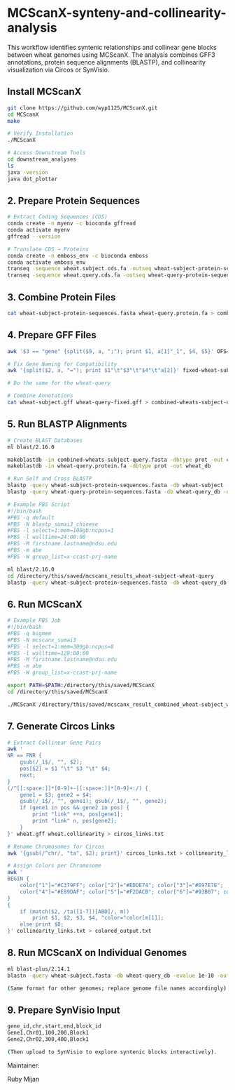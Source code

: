 # MCScanX-synteny-and-collinearity-analysis
This workflow identifies syntenic relationships and collinear gene blocks between wheat genomes using MCScanX.
The analysis combines GFF3 annotations, protein sequence alignments (BLASTP), and collinearity visualization via Circos or SynVisio.

## Install MCScanX
```bash
git clone https://github.com/wyp1125/MCScanX.git
cd MCScanX
make

# Verify Installation
./MCScanX

# Access Downstream Tools
cd downstream_analyses
ls
java -version
java dot_plotter
```

## 2. Prepare Protein Sequences
```bash
# Extract Coding Sequences (CDS)
conda create -n myenv -c bioconda gffread
conda activate myenv
gffread --version

# Translate CDS → Proteins
conda create -n emboss_env -c bioconda emboss
conda activate emboss_env
transeq -sequence wheat.subject.cds.fa -outseq wheat-subject-protein-sequences.fasta
transeq -sequence wheat.query.cds.fa -outseq wheat-query-protein-sequences.fasta
```

## 3. Combine Protein Files
```bash
cat wheat-subject-protein-sequences.fasta wheat-query.protein.fa > combined-wheats-subject-query.fasta
```

## 4. Prepare GFF Files
```bash
awk '$3 == "gene" {split($9, a, ";"); print $1, a[1]"_1", $4, $5}' OFS='\t' wheat-subject.high.gff3 > fixed-wheat-subject.gff

# Fix Gene Naming for Compatibility
awk '{split($2, a, "="); print $1"\t"$3"\t"$4"\t"a[2]}' fixed-wheat-subject.gff > updated-wheat-subject.fixed.gff

# Do the same for the wheat-query

# Combine Annotations
cat wheat-subject.gff wheat-query-fixed.gff > combined-wheats-subject-query.gff
```

## 5. Run BLASTP Alignments
```bash
# Create BLAST Databases
ml blast/2.16.0

makeblastdb -in combined-wheats-subject-query.fasta -dbtype prot -out combined_db
makeblastdb -in wheat-query.protein.fa -dbtype prot -out wheat_db

# Run Self and Cross BLASTP
blastp -query wheat-subject-protein-sequences.fasta -db wheat-subject -out wheat-subject.blast -evalue 1e-5 -outfmt 6 -num_threads 4
blastp -query wheat-query-protein-sequences.fasta -db wheat-query_db -out wheat-subject-query-blast-results.txt -evalue 1e-5 -outfmt 6 -num_threads 4

# Example PBS Script
#!/bin/bash
#PBS -q default
#PBS -N blastp_sumai3_chinese
#PBS -l select=1:mem=100gb:ncpus=1
#PBS -l walltime=24:00:00
#PBS -M firstname.lastname@ndsu.edu
#PBS -m abe
#PBS -W group_list=x-ccast-prj-name

ml blast/2.16.0
cd /directory/this/saved/mcscanx_results_wheat-subject-wheat-query
blastp -query wheat-subject-protein-sequences.fasta -db wheat-query_db -out wheat-subject-query-blast-results.txt -outfmt 6 -evalue 1e-5 -num_threads 4
```

## 6. Run MCScanX
```bash
# Example PBS Job
#!/bin/bash
#PBS -q bigmem
#PBS -N mcscanx_sumai3
#PBS -l select=1:mem=300gb:ncpus=8
#PBS -l walltime=128:00:00
#PBS -M firstname.lastname@ndsu.edu
#PBS -m abe
#PBS -W group_list=x-ccast-prj-name

export PATH=$PATH:/directory/this/saved/MCScanX
cd /directory/this/saved/MCScanX

./MCScanX /directory/this/saved/mcscanx_result_combined_wheat-subject_wheat-query/combined -k 80 -g -2 -s 2 -e 1e-10 -m 0
```

## 7. Generate Circos Links
```bash
# Extract Collinear Gene Pairs
awk '
NR == FNR {
    gsub(/_1$/, "", $2);
    pos[$2] = $1 "\t" $3 "\t" $4;
    next;
}
(/^[[:space:]]*[0-9]+-[[:space:]]*[0-9]+:/) {
    gene1 = $3; gene2 = $4;
    gsub(/_1$/, "", gene1); gsub(/_1$/, "", gene2);
    if (gene1 in pos && gene2 in pos) {
        print "link" ++n, pos[gene1];
        print "link" n, pos[gene2];
    }
}' wheat.gff wheat.collinearity > circos_links.txt

# Rename Chromosomes for Circos
awk '{gsub(/^chr/, "ta", $2); print}' circos_links.txt > collinearity_links.txt

# Assign Colors per Chromosome
awk '
BEGIN {
    color["1"]="#C379FF"; color["2"]="#EDDE74"; color["3"]="#E97E7E";
    color["4"]="#E89DAF"; color["5"]="#F2DACB"; color["6"]="#93B07"; color["7"]="#77DD77";
}
{
    if (match($2, /ta([1-7])[ABD]/, m))
        print $1, $2, $3, $4, "color="color[m[1]];
    else print $0;
}' collinearity_links.txt > colored_output.txt
```

## 8. Run MCScanX on Individual Genomes
```bash
ml blast-plus/2.14.1
blastn -query wheat-subject.fasta -db wheat-query_db -evalue 1e-10 -outfmt 6 -out wheat-subject.blast -num_threads 8

(Same format for other genomes; replace genome file names accordingly).
```

## 9. Prepare SynVisio Input
```bash
gene_id,chr,start,end,block_id
Gene1,Chr01,100,200,Block1
Gene2,Chr02,300,400,Block1

(Then upload to SynVisio to explore syntenic blocks interactively).
```

Maintainer:

Ruby Mijan

